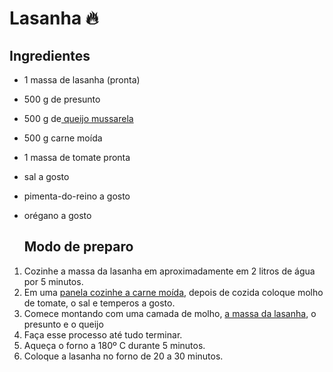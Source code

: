 #		Lasanha :fire:



##  Ingredientes



- 1 massa de lasanha (pronta)

- 500 g de presunto

- 500 g de[ queijo mussarela](https://blog.tudogostoso.com.br/cardapios/palitos-de-mussarela-receita/)

- 500 g carne moída

- 1 massa de tomate pronta

- sal a gosto

- pimenta-do-reino a gosto

- orégano a gosto

   ##  Modo de preparo

  

1. Cozinhe a massa da lasanha em aproximadamente em 2 litros de água por 5 minutos.
2. Em uma [panela cozinhe a carne moída](https://blog.tudogostoso.com.br/dicas-de-cozinha/como-fazer-uma-carne-moida-soltinha/), depois de cozida coloque molho de tomate, o sal e temperos a gosto.
3. Comece montando com uma camada de molho, [a massa da lasanha](https://blog.tudogostoso.com.br/dicas-de-cozinha/massa-fresca/), o presunto e o queijo
4. Faça esse processo até tudo terminar.
5. Aqueça o forno a 180º C durante 5 minutos.
6. Coloque a lasanha no forno de 20 a 30 minutos.